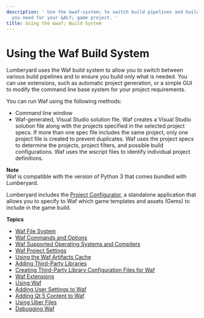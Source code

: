 ```yaml
---
description: ' Use the &waf-system; to switch build pipelines and build only what
  you need for your &ALY; game project. '
title: Using the &waf; Build System
---
```

# Using the Waf Build System<a name="waf-intro"></a>

Lumberyard uses the Waf build system to allow you to switch between various build pipelines and to ensure you build only what is needed\. You can use extensions, such as automatic project generation, or a simple GUI to modify the command line base system for your project requirements\. 

You can run Waf using the following methods:
+ Command line window
+ Waf\-generated, Visual Studio solution file\. Waf creates a Visual Studio solution file along with the projects specified in the selected project specs\. If more than one spec file includes the same project, only one project file is created to prevent duplicates\. Waf uses the project specs to determine the projects, project filters, and possible build configurations\. Waf uses the wscript files to identify individual project definitions\.

**Note**  
Waf is compatible with the version of Python 3 that comes bundled with Lumberyard\.

Lumberyard includes the [Project Configurator](/docs/userguide/configurator/intro.md), a standalone application that allows you to specify to Waf which game templates and assets \(Gems\) to include in the game build\.

**Topics**
+ [Waf File System](/docs/userguide/waf/files.md)
+ [Waf Commands and Options](/docs/userguide/waf/commands.md)
+ [Waf Supported Operating Systems and Compilers](/docs/userguide/waf/platforms-compilers.md)
+ [Waf Project Settings](/docs/userguide/waf/project-settings.md)
+ [Using the Waf Artifacts Cache](/docs/userguide/waf/artifacts-cache.md)
+ [Adding Third\-Party Libraries](/docs/userguide/waf/adding-third-party-libraries.md)
+ [Creating Third\-Party Library Configuration Files for Waf](/docs/userguide/waf/third-party-library-configurations.md)
+ [Waf Extensions](/docs/userguide/waf/extensions.md)
+ [Using Waf](/docs/userguide/waf/using-intro.md)
+ [Adding User Settings to Waf](/docs/userguide/waf/user-settings.md)
+ [Adding Qt 5 Content to Waf](/docs/userguide/waf/qt-content.md)
+ [Using Uber Files](/docs/userguide/waf/uber-files.md)
+ [Debugging Waf](/docs/userguide/waf/debug.md)